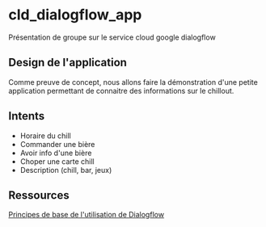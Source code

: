# cld_dialogflow_app

Présentation de groupe sur le service cloud google dialogflow

## Design de l'application

Comme preuve de concept, nous allons faire la démonstration d'une petite application permettant de connaitre des informations sur le chillout.

## Intents

- Horaire du chill
- Commander une bière
- Avoir info d'une bière
- Choper une carte chill
- Description (chill, bar, jeux)


## Ressources

[Principes de base de l'utilisation de Dialogflow](https://cloud.google.com/dialogflow/es/docs/basics)
